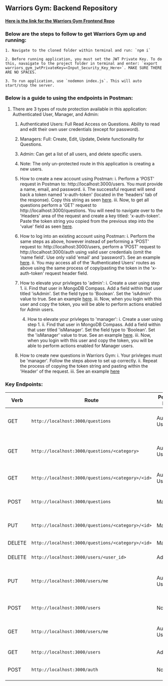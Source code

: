 ## Warriors Gym: Backend Repository 

#### [Here is the link for the Warriors Gym Frontend Repo](google.com)

### Below are the steps to follow to get Warriors Gym up and running:

    1. Navigate to the cloned folder within terminal and run: `npm i`

    2. Before running application, you must set the JWT Private Key. To do this, navaigate to the project folder in terminal and enter: `export warriors_gym_jwtPrivateKey=<Input_Security_Key_Here>`. MAKE SURE THERE ARE NO SPACES.

    3. To run application, use `nodemon index.js`. This will auto start/stop the server.

### Below is a guide to using the endpoints in Postman:

1. There are 3 types of route protection available in this application: Authenticated User, Manager, and Admin:
    1. Authenticated Users: Full Read Access on Questions. Ability to read and edit their own user credentials (except for password). 
    2. Managers: Full: Create, Edit, Update, Delete functionality for Questions.
    3. Admin: Can get a list of all users, and delete specific users. 
    4. Note: The only un-protected route in this application is creating a new users. 

    2. How to create a new account using Postman:
        i. Perform a 'POST' request in Postman to: http://localhost:3000/users. You must provide a name, email, and password.
        ii. The successful request will send back a token named 'x-auth-token' (located in the 'headers' tab of the response). Copy this string as seen [here](https://user-images.githubusercontent.com/56521797/103183101-50d58780-4865-11eb-8c4d-8292e3d78955.png).
        iii. Now, to get all questions perform a 'GET' request to http://localhost:3000/questions. You will need to navigate over to the 'Headers' area of the request and create a key titled: 'x-auth-token'. Paste the token string you copied from the previous step into the 'value' field as seen [here](https://user-images.githubusercontent.com/56521797/103183252-fc7ed780-4865-11eb-9d0a-7c362c7240e0.png).

    3. How to log into an existing account using Postman:
        i. Perform the same steps as above, however instead of performing a 'POST' request to: http://localhost:3000/users, perform a 'POST' request to http://localhost:3000/auth using valid user credentials (omit the 'name field'. Use only valid 'email' and 'password'). See an example [here](https://user-images.githubusercontent.com/56521797/103183825-b88dd180-4869-11eb-8c14-2b1a9115a4ce.png).
        ii. You may access all of the 'Authenticated Users' routes as above using the same process of copy/pasting the token in the 'x-auth-token' request header field. 

    4. How to elevate your privleges to 'admin':
        i. Create a user using step 1.
        ii. Find that user in MongoDB Compass. Add a field within that user titled 'isAdmin'. Set the field type to 'Boolean'. Set the 'isAdmin' value to true. See an example [here](https://user-images.githubusercontent.com/56521797/103184394-dd377880-486c-11eb-8e81-b89bee5b42b9.png).
        iii. Now, when you login with this user and copy the token, you will be able to perform actions enabled for Admin users.

        4. How to elevate your privleges to 'manager':
        i. Create a user using step 1.
        ii. Find that user in MongoDB Compass. Add a field within that user titled 'isManager'. Set the field type to 'Boolean'. Set the 'isManager' value to true. See an example [here](https://user-images.githubusercontent.com/56521797/103184423-15d75200-486d-11eb-9a5b-d0e721a18794.png).
        iii. Now, when you login with this user and copy the token, you will be able to perform actions enabled for Manager users.
    
    5. How to create new questions in Warriors Gym:
        i. Your privleges must be 'manager'. Follow the steps above to set up correctly.
        ii. Repeat the process of copying the token string and pasting within the 'Header' of the request.
        iii. See an example [here](https://user-images.githubusercontent.com/56521797/103185832-f5aa9180-4872-11eb-9c81-0dc28bb3317d.png)
    

### Key Endpoints:

Verb | Route                                                        | Permissions Required | Description 
------ | ---------------------------------------------------------- | -------------------- | ------------------
GET    | `http://localhost:3000/questions`                          | Authenticated User   | Get all questions in the Database 
GET    | `http://localhost:3000/questions/<category>`               | Authenticated User   | Get all questions within a specific category
GET    | `http://localhost:3000/questions/<category>/<id>`          | Authenticated User   | Get a specific question
POST   | `http://localhost:3000/questions`                          | Manager              | Add a quesiton to the database 
PUT    | `http://localhost:3000/questions/<category>/<id>`          | Manager              | Edit a specific question 
DELETE | `http://localhost:3000/questions/<category>/<id>`          | Manager              | Delete a question 
DELETE | `http://localhost:3000/users/<user_id>`                    | Admin                | Delete a user
PUT    | `http://localhost:3000/users/me`                           | Authenticated User   | Edit your user credentials (not password)
POST   | `http://localhost:3000/users`                              | None                 | Sign up for Warriors Gym
GET    | `http://localhost:3000/users/me`                           | Authenticated User   | Get user credentials for your account
GET    | `http://localhost:3000/users`                              | Admin                | Get a list of all users
POST   | `http://localhost:3000/auth`                               | None                 | Log into Warriors Gym 


